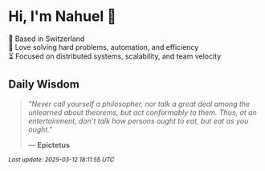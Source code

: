 # Hi, I'm Nahuel :tiger:

📍 Based in Switzerland  
💪 Love solving hard problems, automation, and efficiency  
⏳ Focused on distributed systems, scalability, and team velocity  

## Daily Wisdom
> _"Never call yourself a philosopher, nor talk a great deal among the unlearned about theorems, but act conformably to them. Thus, at an entertainment, don’t talk how persons ought to eat, but eat as you ought."_  
>
> — **Epictetus**

<sub>*Last update: 2025-03-12 18:11:55 UTC*</sub>
